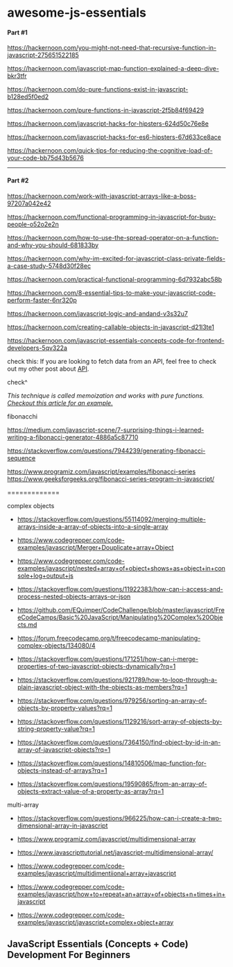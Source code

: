 # awesome-js-essentials


#### Part #1

https://hackernoon.com/you-might-not-need-that-recursive-function-in-javascript-275651522185

https://hackernoon.com/javascript-map-function-explained-a-deep-dive-bkr3tfr

https://hackernoon.com/do-pure-functions-exist-in-javascript-b128ed5f0ed2

https://hackernoon.com/pure-functions-in-javascript-2f5b84f69429

https://hackernoon.com/javascript-hacks-for-hipsters-624d50c76e8e

https://hackernoon.com/javascript-hacks-for-es6-hipsters-67d633ce8ace

https://hackernoon.com/quick-tips-for-reducing-the-cognitive-load-of-your-code-bb75d43b5676

---

#### Part #2

https://hackernoon.com/work-with-javascript-arrays-like-a-boss-97207a042e42

https://hackernoon.com/functional-programming-in-javascript-for-busy-people-o52o2e2n

https://hackernoon.com/how-to-use-the-spread-operator-on-a-function-and-why-you-should-681833by

https://hackernoon.com/why-im-excited-for-javascript-class-private-fields-a-case-study-5748d30f28ec

https://hackernoon.com/practical-functional-programming-6d7932abc58b

https://hackernoon.com/8-essential-tips-to-make-your-javascript-code-perform-faster-6nr320p

https://hackernoon.com/javascript-logic-and-andand-v3s32u7

https://hackernoon.com/creating-callable-objects-in-javascript-d21l3te1

https://hackernoon.com/javascript-essentials-concepts-code-for-frontend-developers-5qv322a





check this:
If you are looking to fetch data from an API, feel free to check out my other post about [API](https://hackernoon.com/working-with-apis-concepts-code-ew5n334c4).



check^



*This technique is called memoization and works with pure functions. [Checkout this article for an example.](<https://medium.com/developers-writing/fibonacci-sequence-algorithm-in-javascript-b253dc7e320e>)*



fibonacchi

https://medium.com/javascript-scene/7-surprising-things-i-learned-writing-a-fibonacci-generator-4886a5c87710

https://stackoverflow.com/questions/7944239/generating-fibonacci-sequence

https://www.programiz.com/javascript/examples/fibonacci-series
https://www.geeksforgeeks.org/fibonacci-series-program-in-javascript/



=============

complex objects

- https://stackoverflow.com/questions/55114092/merging-multiple-arrays-inside-a-array-of-objects-into-a-single-array

- https://www.codegrepper.com/code-examples/javascript/Merger+Douplicate+array+Object

- https://www.codegrepper.com/code-examples/javascript/nested+array+of+object+shows+as+object+in+console+log+output+js

- https://stackoverflow.com/questions/11922383/how-can-i-access-and-process-nested-objects-arrays-or-json


- https://github.com/EQuimper/CodeChallenge/blob/master/javascript/FreeCodeCamps/Basic%20JavaScript/Manipulating%20Complex%20Objects.md

- https://forum.freecodecamp.org/t/freecodecamp-manipulating-complex-objects/134080/4


- https://stackoverflow.com/questions/171251/how-can-i-merge-properties-of-two-javascript-objects-dynamically?rq=1

- https://stackoverflow.com/questions/921789/how-to-loop-through-a-plain-javascript-object-with-the-objects-as-members?rq=1


- https://stackoverflow.com/questions/979256/sorting-an-array-of-objects-by-property-values?rq=1


- https://stackoverflow.com/questions/1129216/sort-array-of-objects-by-string-property-value?rq=1



- https://stackoverflow.com/questions/7364150/find-object-by-id-in-an-array-of-javascript-objects?rq=1


- https://stackoverflow.com/questions/14810506/map-function-for-objects-instead-of-arrays?rq=1


- https://stackoverflow.com/questions/19590865/from-an-array-of-objects-extract-value-of-a-property-as-array?rq=1




multi-array
- https://stackoverflow.com/questions/966225/how-can-i-create-a-two-dimensional-array-in-javascript
- https://www.programiz.com/javascript/multidimensional-array
- https://www.javascripttutorial.net/javascript-multidimensional-array/
- https://www.codegrepper.com/code-examples/javascript/multidimentiional+array+javascript

- https://www.codegrepper.com/code-examples/javascript/how+to+repeat+an+array+of+objects+n+times+in+javascript


- https://www.codegrepper.com/code-examples/javascript/javascript+complex+object+array



## JavaScript Essentials (Concepts + Code) Development For Beginners
